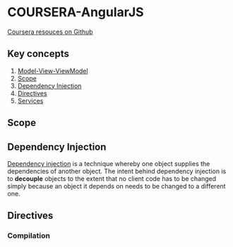 # COURSERA-AngularJS
[Coursera resouces on Github](https://github.com/jhu-ep-coursera/fullstack-course5)

## Key concepts

  1. [Model-View-ViewModel](#mvvm)
  1. [Scope](#scope)
  1. [Dependency Injection](#dependency-injection)
  1. [Directives](#directives)
  1. [Services](#services)

## Scope

## Dependency Injection
  <a name="dependency-injection"></a><a name="Dependency Injection"></a>
  [Dependency injection](#dependency-injection) is a technique whereby one object supplies the dependencies of another object. The intent behind dependency injection is to **decouple** objects to the extent that no client code has to be changed simply because an object it depends on needs to be changed to a different one.

## Directives
### Compilation
